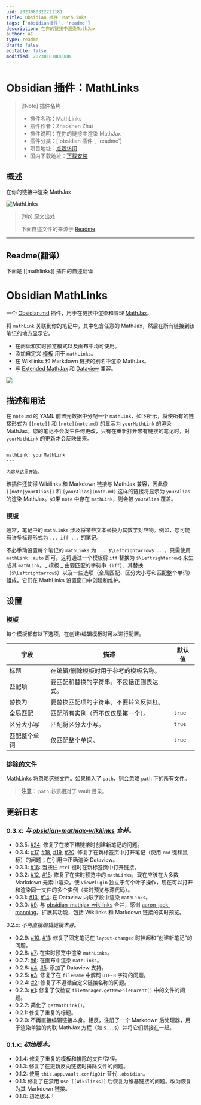 ```yaml
---
uid: 2023080322221181
title: Obsidian 插件：MathLinks
tags: ['obsidian插件', 'readme']
description: 在你的链接中渲染MathJax
author: AI
type: readme
draft: false
editable: false
modified: 20230101000000
---
```


# Obsidian 插件：MathLinks

> [!Note] 插件名片
> - 插件名称：MathLinks
> - 插件作者：Zhaoshen Zhai
> - 插件说明：在你的链接中渲染 MathJax
> - 插件分类：['obsidian 插件 ', 'readme']
> - 项目地址：[点我访问](https://github.com/zhaoshenzhai/obsidian-mathlinks)
> - 国内下载地址：[下载安装](https://pkmer.cn/products/plugin/pluginMarket/?mathlinks)

## 概述

在你的链接中渲染 MathJax

![MathLinks](https://cdn.pkmer.cn/covers/mathlinks.png!pkmer)

> [!tip] 原文出处
>
>下面自述文件的来源于 [Readme](https://ghproxy.net/https://raw.githubusercontent.com/zhaoshenzhai/obsidian-mathlinks/master/README.md)

---

## Readme(翻译）

下面是 [[mathlinks]] 插件的自述翻译

# Obsidian MathLinks

一个 [Obsidian.md](https://obsidian.md) 插件，用于在链接中渲染和管理 [MathJax](https://www.mathjax.org/)。

将 `mathLink` 关联到你的笔记中，其中包含任意的 MathJax，然后在所有链接到该笔记的地方显示它。

* 在阅读和实时预览模式以及画布中均可使用。
* 添加自定义 [模板](https://github.com/zhaoshenzhai/obsidian-mathlinks/tree/master#templates) 用于 `mathLinks`。
* 在 Wikilinks 和 Markdown 链接的别名中渲染 MathJax。
* 与 [Extended MathJax](https://github.com/xldenis/obsidian-latex) 和 [Dataview](https://github.com/blacksmithgu/obsidian-dataview) 兼容。

![](https://raw.githubusercontent.com/zhaoshenzhai/obsidian-mathlinks/master/.github/sample.png)

## 描述和用法

在 `note.md` 的 YAML 前置元数据中分配一个 `mathLink`，如下所示，将使所有的链接形式为 `[[note]]` 和 `[note](note.md)` 的显示为 `yourMathLink` 的渲染 MathJax。您的笔记不会发生任何更改，只有在重新打开带有链接的笔记时，对 `yourMathLink` 的更新才会反映出来。

```
---
mathLink: yourMathLink
---

内容从这里开始。
```

该插件还使得 Wikilinks 和 Markdown 链接与 MathJax 兼容，因此像 `[[note|yourAlias]]` 和 `[yourAlias](note.md)` 这样的链接将显示为 `yourAlias` 的渲染 MathJax。如果 `note` 中存在 `mathLink`，则会被 `yourAlias` 覆盖。

### 模板

通常，笔记中的 `mathLinks` 涉及将某些文本替换为其数学对应物。例如，您可能有许多标题形式为 `... iff ...` 的笔记。

不必手动设置每个笔记的 `mathLinks` 为 `... $\Leftrightarrow$ ...`，只需使用 `mathLink: auto` 即可。这将通过一个模板将 `iff` 替换为 `$\Leftrightarrow$` 来生成其 `mathLink`。_ 模板 _ 由要匹配的字符串（`iff`）、其替换（`$\Leftrightarrow$`）以及一些选项（全局匹配、区分大小写和匹配整个单词）组成。它们在 MathLinks 设置窗口中创建和维护。

## 设置

### 模板

每个模板都有以下选项，在创建/编辑模板时可以进行配置。

| 字段 | 描述 | 默认值 |
| ----- | ----------- | ------- |
| 标题 | 在编辑/删除模板时用于参考的模板名称。 |  |
| 匹配项 | 要匹配和替换的字符串。不包括正则表达式。 |  |
| 替换为 | 要替换匹配项的字符串。不要转义反斜杠。 |  |
| 全局匹配 | 匹配所有实例（而不仅仅是第一个）。 | `true` |
| 区分大小写 | 匹配将区分大小写。 | `true` |
| 匹配整个单词 | 仅匹配整个单词。 | `true` |

### 排除的文件

MathLinks 将忽略这些文件。如果输入了 `path`，则会忽略 `path` 下的所有文件。

> **注意**：
> `path` 必须相对于 vault 目录。

## 更新日志

### 0.3.x: _与 [obsidian-mathjax-wikilinks](https://github.com/aaron-jack-manning/obsidian-mathjax-wikilinks) 合并。_

* 0.3.5: [#24](https://github.com/zhaoshenzhai/obsidian-mathlinks/issues/24): 修复了在按下锚链接时创建新笔记的问题。
* 0.3.4: [#17](https://github.com/zhaoshenzhai/obsidian-mathlinks/issues/17), [#18](https://github.com/zhaoshenzhai/obsidian-mathlinks/pull/18), [#19](https://github.com/zhaoshenzhai/obsidian-mathlinks/pull/19), [#20](https://github.com/zhaoshenzhai/obsidian-mathlinks/issues/20): 修复了在新标签页中打开笔记（使用 `cmd` 键和鼠标）的问题；在引用中正确渲染 Dataview。
* 0.3.3: [#16](https://github.com/zhaoshenzhai/obsidian-mathlinks/issues/16): 当按住 `ctrl` 键时在新标签页中打开链接。
* 0.3.2: [#12](https://github.com/zhaoshenzhai/obsidian-mathlinks/issues/12), [#15](https://github.com/zhaoshenzhai/obsidian-mathlinks/pull/15): 修复了在实时预览中的 `mathLinks`，现在应该在大多数 Markdown 元素中渲染。使 `ViewPlugin` 独立于每个叶子操作，现在可以打开和渲染同一文件的多个实例（实时预览与源代码）。
* 0.3.1: [#13](https://github.com/zhaoshenzhai/obsidian-mathlinks/issues/13), [#14](https://github.com/zhaoshenzhai/obsidian-mathlinks/pull/14): 在 Dataview 内联字段中渲染 `mathLinks`。
* 0.3.0: [#9](https://github.com/zhaoshenzhai/obsidian-mathlinks/pull/9): 与 [obsidian-mathjax-wikilinks](https://github.com/aaron-jack-manning/obsidian-mathjax-wikilinks) 合并，感谢 [aaron-jack-manning](https://github.com/aaron-jack-manning)。扩展其功能，包括 Wikilinks 和 Markdown 链接的实时预览。

0.2.x: _不再直接编辑链接本身。_

* 0.2.9: [#10](https://github.com/zhaoshenzhai/obsidian-mathlinks/issues/10), [#11](https://github.com/zhaoshenzhai/obsidian-mathlinks/pull/11): 修复了固定笔记在 `layout-changed` 时挂起和“创建新笔记”的问题。
* 0.2.8: [#7](https://github.com/zhaoshenzhai/obsidian-mathlinks/issues/7): 在实时预览中渲染 `mathLinks`。
* 0.2.7: [#6](https://github.com/zhaoshenzhai/obsidian-mathlinks/issues/6): 在画布中渲染 `mathLinks`。
* 0.2.6: [#4](https://github.com/zhaoshenzhai/obsidian-mathlinks/issues/4), [#5](https://github.com/zhaoshenzhai/obsidian-mathlinks/pull/5): 添加了 Dataview 支持。
* 0.2.5: [#3](https://github.com/zhaoshenzhai/obsidian-mathlinks/issues/3): 修复了在 `fileName` 中解码 `UTF-8` 字符的问题。
* 0.2.4: [#2](https://github.com/zhaoshenzhai/obsidian-mathlinks/issues/2): 修复了不遵循自定义链接名称的问题。
* 0.2.3: [#1](https://github.com/zhaoshenzhai/obsidian-mathlinks/issues/1): 修复了仅检查 `fileManager.getNewFileParent()` 中的文件的问题。
* 0.2.2: 简化了 `getMathLink()`。
* 0.2.1: 修复了重复的标题。
* 0.2.0: 不再直接编辑链接本身。相反，注册了一个 Markdown 后处理器，用于渲染单独的内联 MathJax 方程（如 `$...$`）并将它们拼接在一起。

### 0.1.x: _初始版本。_

* 0.1.4: 修复了重复的模板和排除的文件/路径。
* 0.1.3: 修复了在更新反向链接时排除文件的问题。
* 0.1.2: 使用 `this.app.vault.configDir` 替代 `.obsidian`。
* 0.1.1: 修复了在禁用 `Use [[Wikilinks]]` 后恢复为维基链接的问题。改为恢复为其 Markdown 链接。
* 0.1.0: 初始版本！
